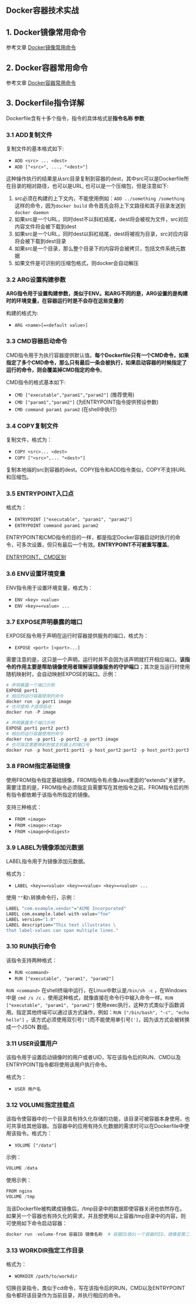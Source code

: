 ## Docker容器技术实战

## 1. Docker镜像常用命令

参考文章 [Docker镜像常用命令](http://www.itmuch.com/docker/04-docker-command-images/)

## 2. Docker容器常用命令

参考文章 [Docker容器常用命令](http://www.itmuch.com/docker/05-docker-command-containers/)

## 3. Dockerfile指令详解

Dockerfile含有十多个指令，指令的具体格式是**指令名称 参数**

### 3.1 ADD复制文件

复制文件的基本格式如下:

* `ADD <src> ... <dest>`
* `ADD ["<src>", ..., "<dest>"]`

这种操作执行的结果是从src目录复制到容器的dest，其中src可以是Dockerfile所在目录的相对路径，也可以是URL, 也可以是一个压缩包，但是注意如下:

1. src必须在构建的上下文内，不能使用例如：`ADD ../something /something` 这样的命令，因为`docker build` 命令首先会将上下文路径和其子目录发送到`docker daemon`
2. 如果src是一个URL，同时dest不以斜杠结尾，dest将会被视为文件，src对应内容文件将会被下载到dest
3. 如果src是一个URL，同时dest以斜杠结尾，dest将被视为目录，src对应内容将会被下载到dest目录
4. 如果src是一个目录，那么整个目录下的内容将会被拷贝，包括文件系统元数据
5. 如果文件是可识别的压缩包格式，则docker会自动解压

### 3.2 ARG设置构建参数

**ARG指令用于设置构建参数，类似于ENV。和ARG不同的是，ARG设置的是构建时的环境变量，在容器运行时是不会存在这些变量的**

构建的格式为: 

* `ARG <name>[=<default value>]`

### 3.3 CMD容器启动命令

CMD指令用于为执行容器提供默认值。**每个Dockerfile只有一个CMD命令，如果指定了多个CMD命令，那么只有最后一条会被执行，如果启动容器的时候指定了运行的命令，则会覆盖掉CMD指定的命令**。

CMD指令的格式基本如下:

* `CMD ["executable","param1","param2"]` (推荐使用)
* `CMD ["param1","param2"]` (为ENTRYPOINT指令提供预设参数)
* `CMD command param1 param2` (在shell中执行)

### 3.4 COPY复制文件

复制文件，格式为：

* `COPY <src>... <dest>`
* `COPY ["<src>",... "<dest>"]`

复制本地端的src到容器的dest。COPY指令和ADD指令类似，COPY不支持URL和压缩包。

### 3.5 ENTRYPOINT入口点

格式为：

* `ENTRYPOINT ["executable", "param1", "param2"]`
* `ENTRYPOINT command param1 param2`

ENTRYPOINT和CMD指令的目的一样，都是指定Docker容器启动时执行的命令，可多次设置，但只有最后一个有效。**ENTRYPOINT不可被重写覆盖**。

[ENTRYPOINT、CMD区别](http://blog.csdn.net/newjueqi/article/details/51355510)

### 3.6 ENV设置环境变量

ENV指令用于设置环境变量，格式为：

* `ENV <key> <value>`
* `ENV <key>=<value> ...`

### 3.7 EXPOSE声明暴露的端口

EXPOSE指令用于声明在运行时容器提供服务的端口，格式为：

* `EXPOSE <port> [<port>...]`

需要注意的是，这只是一个声明，运行时并不会因为该声明就打开相应端口。**该指令的作用主要是帮助镜像使用者理解该镜像服务的守护端口**；其次是当运行时使用随机映射时，会自动映射EXPOSE的端口。示例：

```r
# 声明暴露一个端口示例
EXPOSE port1
# 相应的运行容器使用的命令
docker run -p port1 image
# 也可使用-P选项启动
docker run -P image

# 声明暴露多个端口示例
EXPOSE port1 port2 port3
# 相应的运行容器使用的命令
docker run -p port1 -p port2 -p port3 image
# 也可指定需要映射到宿主机器上的端口号  
docker run -p host_port1:port1 -p host_port2:port2 -p host_port3:port3 image
```

### 3.8 FROM指定基础镜像

使用FROM指令指定基础镜像，FROM指令有点像Java里面的“extends”关键字。需要注意的是，FROM指令必须指定且需要写在其他指令之前。FROM指令后的所有指令都依赖于该指令所指定的镜像。

支持三种格式：

* `FROM <image>`
* `FROM <image>:<tag>`
* `FROM <image>@<digest>`

### 3.9 LABEL为镜像添加元数据

LABEL指令用于为镜像添加元数据。

格式为：

* `LABEL <key>=<value> <key>=<value> <key>=<value> ...`

使用 `""`和`\`转换命令行，示例：

```r
LABEL "com.example.vendor"="ACME Incorporated"
LABEL com.example.label-with-value="foo"
LABEL version="1.0"
LABEL description="This text illustrates \
that label-values can span multiple lines."
```

### 3.10 RUN执行命令

该指令支持两种格式：

* `RUN <command>`
* `RUN ["executable", "param1", "param2"]`

`RUN <command>` 在shell终端中运行，在Linux中默认是`/bin/sh -c` ，在Windows中是 `cmd /s /c` ，使用这种格式，就像直接在命令行中输入命令一样。`RUN ["executable", "param1", "param2"]` 使用exec执行，这种方式类似于函数调用。指定其他终端可以通过该方式操作，例如：`RUN ["/bin/bash", "-c", "echo hello"]` ，该方式必须使用双引号`["]`而不能使用单引号`[']`，因为该方式会被转换成一个JSON 数组。

### 3.11 USER设置用户

该指令用于设置启动镜像时的用户或者UID，写在该指令后的RUN、CMD以及ENTRYPOINT指令都将使用该用户执行命令。

格式为：

* `USER 用户名`

### 3.12 VOLUME指定挂载点

该指令使容器中的一个目录具有持久化存储的功能，该目录可被容器本身使用，也可共享给其他容器。当容器中的应用有持久化数据的需求时可以在Dockerfile中使用该指令。格式为：

* `VOLUME ["/data"]`

示例：

```R
VOLUME /data
```

使用示例：

```R
FROM nginx
VOLUME /tmp
```

当该Dockerfile被构建成镜像后，/tmp目录中的数据即使容器关闭也依然存在。如果另一个容器也有持久化的需求，并且想使用以上容器/tmp目录中的内容，则可使用如下命令启动容器：

```R
docker run -volume-from 容器ID 镜像名称  # 容器ID是di一个容器的ID，镜像是第二个容器所使用的镜像。
```

### 3.13 WORKDIR指定工作目录

格式为：

* `WORKDIR /path/to/workdir`

切换目录指令，类似于cd命令，写在该指令后的RUN，CMD以及ENTRYPOINT指令都将该目录作为当前目录，并执行相应的命令。